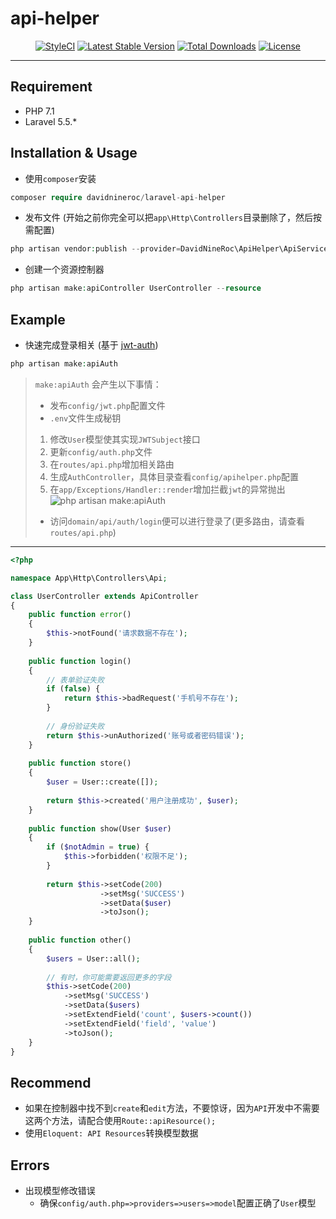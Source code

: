 # api-helper

<p align="center">
<a href="https://styleci.io/repos/120559524"><img src="https://styleci.io/repos/120559524/shield?branch=master" alt="StyleCI"></a>
<a href="https://packagist.org/packages/davidnineroc/laravel-api-helper"><img src="https://poser.pugx.org/davidnineroc/laravel-api-helper/v/stable" alt="Latest Stable Version"></a>
<a href="https://packagist.org/packages/davidnineroc/laravel-api-helper"><img src="https://poser.pugx.org/davidnineroc/laravel-api-helper/downloads" alt="Total Downloads"></a>
<a href="https://packagist.org/packages/davidnineroc/laravel-api-helper"><img src="https://poser.pugx.org/davidnineroc/laravel-api-helper/license" alt="License"></a>
</p> 

****
## Requirement
* PHP 7.1
* Laravel 5.5.*
## Installation & Usage
* 使用`composer`安装
```php
composer require davidnineroc/laravel-api-helper
```
* 发布文件 (开始之前你完全可以把`app\Http\Controllers`目录删除了，然后按需配置)
```php
php artisan vendor:publish --provider=DavidNineRoc\ApiHelper\ApiServiceProvider
```
* 创建一个资源控制器
```php
php artisan make:apiController UserController --resource
```
## Example
* 快速完成登录相关 (基于 [jwt-auth](https://github.com/tymondesigns/jwt-auth))
```php
php artisan make:apiAuth
```
> `make:apiAuth` 会产生以下事情：
> * 发布`config/jwt.php`配置文件
> * `.env`文件生成秘钥
> 1. 修改`User`模型使其实现`JWTSubject`接口
> 2. 更新`config/auth.php`文件
> 3. 在`routes/api.php`增加相关路由
> 4. 生成`AuthController`，具体目录查看`config/apihelper.php`配置
> 5. 在`app/Exceptions/Handler::render`增加拦截`jwt`的异常抛出
> ![php artisan make:apiAuth](http://p2uena5sd.bkt.clouddn.com/github/artisan_make_api_auth.png)
> * 访问`domain/api/auth/login`便可以进行登录了(更多路由，请查看`routes/api.php`)
****
```php
<?php

namespace App\Http\Controllers\Api;

class UserController extends ApiController
{
    public function error()
    {
        $this->notFound('请求数据不存在');
    }
        
    public function login()
    {
        // 表单验证失败
        if (false) {
            return $this->badRequest('手机号不存在');
        }
        
        // 身份验证失败
        return $this->unAuthorized('账号或者密码错误');
    }
    
    public function store()
    {
        $user = User::create([]);
        
        return $this->created('用户注册成功', $user);
    }
    
    public function show(User $user)
    {
        if ($notAdmin = true) {
            $this->forbidden('权限不足');
        }
        
        return $this->setCode(200)
                    ->setMsg('SUCCESS')
                    ->setData($user)
                    ->toJson();
    }
    
    public function other()
    {
        $users = User::all();
        
        // 有时，你可能需要返回更多的字段
        $this->setCode(200)
            ->setMsg('SUCCESS')
            ->setData($users)
            ->setExtendField('count', $users->count())
            ->setExtendField('field', 'value')
            ->toJson();
    }
}
```
## Recommend
* 如果在控制器中找不到`create`和`edit`方法，不要惊讶，因为`API`开发中不需要这两个方法，请配合使用`Route::apiResource();`
* 使用`Eloquent: API Resources`转换模型数据
## Errors
* 出现模型修改错误
    * 确保`config/auth.php=>providers=>users=>model`配置正确了`User`模型